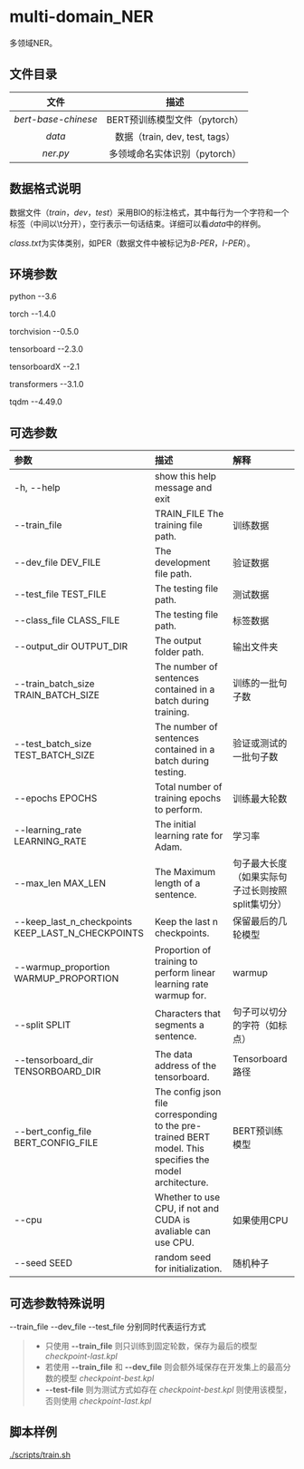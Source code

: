 # multi-domain_NER

多领域NER。

## 文件目录

| 文件 | 描述 |
| :----: | :----: |
| _bert-base-chinese_ | BERT预训练模型文件（pytorch） |
| _data_ | 数据（train, dev, test, tags） |
| _ner.py_ | 多领域命名实体识别（pytorch） |

## 数据格式说明

数据文件（*train*，*dev*，*test*）采用BIO的标注格式，其中每行为一个字符和一个标签（中间以\t分开），空行表示一句话结束。详细可以看*data*中的样例。

*class.txt*为实体类别，如PER（数据文件中被标记为*B-PER*，*I-PER*）。

## 环境参数

python        --3.6

torch         --1.4.0 

torchvision   --0.5.0

tensorboard   --2.3.0 

tensorboardX  --2.1

transformers  --3.1.0

tqdm          --4.49.0 

## 可选参数

| 参数 | 描述 | 解释 |
| :---- | :---- | :---- |
|-h, --help | show this help message and exit | |
|--train_file | TRAIN_FILE The training file path. | 训练数据 |
|--dev_file DEV_FILE |  The development file path. | 验证数据 |
|--test_file TEST_FILE | The testing file path. | 测试数据 |
|--class_file CLASS_FILE | The testing file path. | 标签数据 |
|--output_dir OUTPUT_DIR | The output folder path. | 输出文件夹 |
|--train_batch_size TRAIN_BATCH_SIZE | The number of sentences contained in a batch during training. | 训练的一批句子数 |
|--test_batch_size TEST_BATCH_SIZE |The number of sentences contained in a batch during testing. |验证或测试的一批句子数 |
|--epochs EPOCHS  | Total number of training epochs to perform. | 训练最大轮数 |
|--learning_rate LEARNING_RATE | The initial learning rate for Adam. | 学习率 |
|--max_len MAX_LEN | The Maximum length of a sentence. | 句子最大长度（如果实际句子过长则按照split集切分） |
|--keep_last_n_checkpoints KEEP_LAST_N_CHECKPOINTS | Keep the last n checkpoints. | 保留最后的几轮模型 | 
|--warmup_proportion WARMUP_PROPORTION |Proportion of training to perform linear learning rate warmup for. | warmup |
|--split SPLIT | Characters that segments a sentence. | 句子可以切分的字符（如标点） |
|--tensorboard_dir TENSORBOARD_DIR | The data address of the tensorboard. | Tensorboard路径 |
|--bert_config_file BERT_CONFIG_FILE | The config json file corresponding to the pre-trained BERT model. This specifies the model architecture. | BERT预训练模型 |
|--cpu  | Whether to use CPU, if not and CUDA is avaliable can use CPU. | 如果使用CPU |
|--seed SEED | random seed for initialization. | 随机种子 |

## 可选参数特殊说明

--train_file --dev_file --test_file 分别同时代表运行方式
>+ 只使用 __--train_file__ 则只训练到固定轮数，保存为最后的模型 *checkpoint-last.kpl*
>+ 若使用 __--train_file__ 和 __--dev_file__ 则会额外域保存在开发集上的最高分数的模型 *checkpoint-best.kpl*
>+ __--test-file__ 则为测试方式如存在 *checkpoint-best.kpl* 则使用该模型，否则使用 *checkpoint-last.kpl*

## 脚本样例

[./scripts/train.sh](https://github.com/newbieyd/multi-domain_NER/blob/yangdi/scripts/train.sh)
